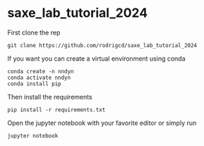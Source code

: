 # saxe_lab_tutorial_2024

First clone the rep
```
git clone https://github.com/rodrigcd/saxe_lab_tutorial_2024
```

If you want you can create a virtual environment using conda
```
conda create -n nndyn
conda activate nndyn
conda install pip
```

Then install the requirements
```
pip install -r requirements.txt
```

Open the jupyter notebook with your favorite editor or simply run
```
jupyter notebook
```
